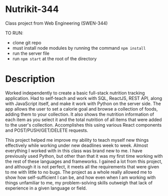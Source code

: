 # Nutrikit-344
Class project from Web Engineering (SWEN-344)

TO RUN: 
- clone git repo
- must install node modules by running the command `npm install`
- run the server file
- run `npm start` at the root of the directory

# Description
Worked independently to create a basic full-stack nutrition tracking application. Had to self-teach and work with SQL, ReactJS, REST API, along with JavaScript itself, and make it work with Python on the server side. The app allows the user 
to set a calorie goal and browse a collection of foods, adding them to your collection. It also shows the nutrition information of each item as you select it and the total nutrition of all items that were added
to the user's collection. Accomplishes this using various React components and POST/PUSH/GET/DELETE requests. 

This project helped me improve my ability to teach myself new things effectively while working under new deadlines week to week. Almost everything I worked with in this class was brand new to me. I have previously used Python,
but other than that it was my first time working with the rest of these languages and frameworks. I gained a lot from this project, and although it is not perfect, it meets all the requirements that were given to me with little to no
bugs. The project as a whole really allowed me to show how self-sufficient I can be, and how even when I am working with things unfamiliar to me, my problem-solving skills outweigh that lack of experience in a given language or field.

